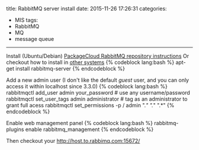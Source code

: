 title: RabbitMQ server install
date: 2015-11-26 17:26:31
categories:
- MIS
tags:
- RabbitMQ
- MQ
- message queue
---
Install (Ubuntu/Debian)
[PackageCloud RabbitMQ repository instructions](https://packagecloud.io/rabbitmq/rabbitmq-server/install)
Or checkout how to install in [other systems](https://www.rabbitmq.com/download.html)
{% codeblock lang:bash %}
apt-get install rabbitmq-server
{% endcodeblock %}

Add a new admin user (I don't like the default _guest_ user, and you can only access it within localhost since 3.3.0)
{% codeblock lang:bash %}
rabbitmqctl add_user admin your_password # use any username/password
rabbitmqctl set_user_tags admin administrator # tag as an administrator to grant full acess
rabbitmqctl set_permissions -p / admin ".*" ".*" ".*"
{% endcodeblock %}

Enable web management panel
{% codeblock lang:bash %}
rabbitmq-plugins enable rabbitmq_management
{% endcodeblock %}

Then checkout your http://host.to.rabbimq.com:15672/